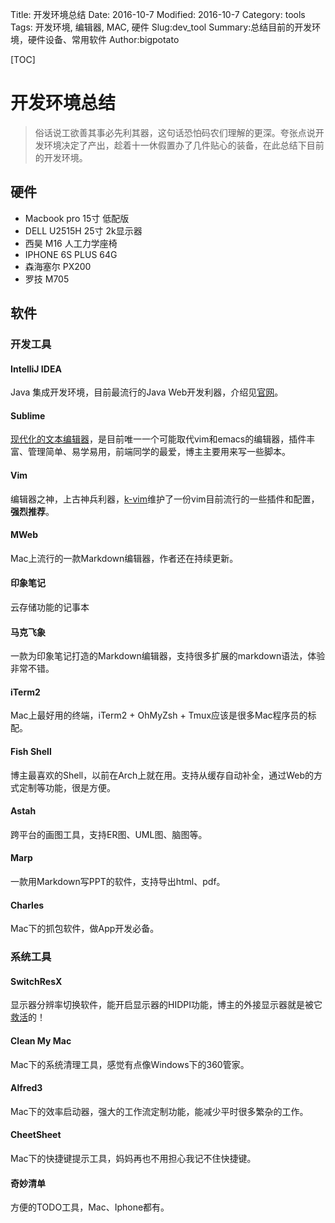 Title: 开发环境总结
Date: 2016-10-7
Modified: 2016-10-7
Category: tools
Tags: 开发环境, 编辑器, MAC, 硬件
Slug:dev_tool
Summary:总结目前的开发环境，硬件设备、常用软件
Author:bigpotato

[TOC]

# 开发环境总结

>俗话说工欲善其事必先利其器，这句话恐怕码农们理解的更深。夸张点说开发环境决定了产出，趁着十一休假置办了几件贴心的装备，在此总结下目前的开发环境。

## 硬件
* Macbook pro 15寸 低配版
* DELL U2515H 25寸 2k显示器
* 西昊 M16 人工力学座椅
* IPHONE 6S PLUS 64G
* 森海塞尔 PX200
* 罗技 M705

## 软件

### 开发工具
#### IntelliJ IDEA
Java 集成开发环境，目前最流行的Java Web开发利器，介绍见[官网](https://www.jetbrains.com/idea/)。
#### Sublime
[现代化的文本编辑器](https://www.sublimetext.com/3)，是目前唯一一个可能取代vim和emacs的编辑器，插件丰富、管理简单、易学易用，前端同学的最爱，博主主要用来写一些脚本。
#### Vim
编辑器之神，上古神兵利器，[k-vim](https://github.com/wklken/k-vim)维护了一份vim目前流行的一些插件和配置，**强烈推荐**。
#### MWeb
Mac上流行的一款Markdown编辑器，作者还在持续更新。
#### 印象笔记
云存储功能的记事本
#### 马克飞象
一款为印象笔记打造的Markdown编辑器，支持很多扩展的markdown语法，体验非常不错。
#### iTerm2
Mac上最好用的终端，iTerm2 + OhMyZsh + Tmux应该是很多Mac程序员的标配。
#### Fish Shell
博主最喜欢的Shell，以前在Arch上就在用。支持从缓存自动补全，通过Web的方式定制等功能，很是方便。
#### Astah
跨平台的画图工具，支持ER图、UML图、脑图等。
#### Marp
一款用Markdown写PPT的软件，支持导出html、pdf。
#### Charles
Mac下的抓包软件，做App开发必备。


### 系统工具

#### SwitchResX
显示器分辨率切换软件，能开启显示器的HIDPI功能，博主的外接显示器就是被它[救活](https://www.zhihu.com/question/35300978)的！
#### Clean My Mac
Mac下的系统清理工具，感觉有点像Windows下的360管家。
#### Alfred3
Mac下的效率启动器，强大的工作流定制功能，能减少平时很多繁杂的工作。
#### CheetSheet
Mac下的快捷键提示工具，妈妈再也不用担心我记不住快捷键。
#### 奇妙清单
方便的TODO工具，Mac、Iphone都有。

